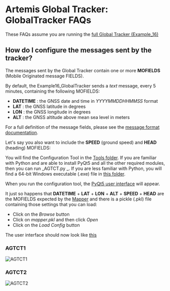 # Artemis Global Tracker: GlobalTracker FAQs

These FAQs assume you are running the [full Global Tracker (Example_16)](https://github.com/PaulZC/Artemis_Global_Tracker/tree/master/Software/examples/Example16_GlobalTracker)

## How do I configure the messages sent by the tracker?

The messages sent by the Global Tracker contain one or more **MOFIELDS** (Mobile Originated message FIELDS).

By default, the Example16_GlobalTracker sends a _text_ message, every 5 minutes, containing the following MOFIELDS:
- **DATETIME** : the GNSS date and time in _YYYYMMDDHHMMSS_ format
- **LAT** : the GNSS latitude in degrees
- **LON** : the GNSS longitude in degrees
- **ALT** : the GNSS altitude above mean sea level in meters

For a full definition of the message fields, please see the [message format documentation](https://github.com/PaulZC/Artemis_Global_Tracker/tree/master/Documentation/Message_Format).

Let's say you also want to include the **SPEED** (ground speed) and **HEAD** (heading) MOFIELDS:

You will find the Configuration Tool in the [Tools folder](https://github.com/PaulZC/Artemis_Global_Tracker/tree/master/Tools/Artemis_Global_Tracker_Configuration_Tool).
If you are familiar with Python and are able to install PyQt5 and all the other required modules, then you can run _AGTCT.py _.
If you are less familiar with Python, you will find a 64-bit Windows executable (.exe) file in [this folder](https://github.com/PaulZC/Artemis_Global_Tracker/tree/master/Tools/Artemis_Global_Tracker_Configuration_Tool).

When you run the configuration tool, the [PyQt5 user interface](https://github.com/PaulZC/Artemis_Global_Tracker/blob/master/Documentation/GlobalTracker_FAQs/README.md#AGTCT1) will appear.

It just so happens that **DATETIME** + **LAT** + **LON** + **ALT** + **SPEED** + **HEAD** are the MOFIELDS expected by the [Mapper](https://github.com/PaulZC/Artemis_Global_Tracker/tree/master/Tools/Artemis_Global_Tracker_Mapping_Tools)
and there is a pickle (.pkl) file containing those settings that you can load:
- Click on the _Browse_ button
- Click on _mapper.pkl_ and then click _Open_
- Click on the _Load Config_ button

The user interface should now look like [this](https://github.com/PaulZC/Artemis_Global_Tracker/blob/master/Documentation/GlobalTracker_FAQs/README.md#AGTCT2)

### AGTCT1
![AGTCT1](https://github.com/PaulZC/Artemis_Global_Tracker/blob/master/img/AGTCT1.JPG)

### AGTCT2
![AGTCT2](https://github.com/PaulZC/Artemis_Global_Tracker/blob/master/img/AGTCT2.JPG)


